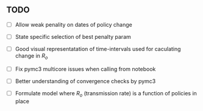 ## TODO

- [ ] Allow weak penality on dates of policy change
- [ ] State specific selection of best penalty param

- [ ] Good visual representatation of time-intervals used for caculating change in $R_o$

- [ ] Fix pymc3 multicore issues when calling from notebook

- [ ] Better understanding of convergence checks by pymc3

- [ ] Formulate model where $R_o$ (transmission rate) is a function of policies in place 


